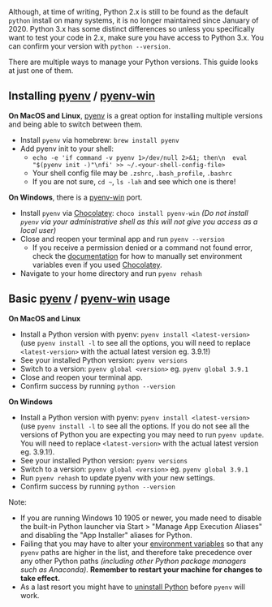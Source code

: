 Although, at time of writing, Python 2.x is still to be found as the default `python` install on many systems, it is no longer maintained since January of 2020. Python 3.x has some distinct differences so unless you specifically want to test your code in 2.x, make sure you have access to Python 3.x. You can confirm your version with `python --version`.

There are multiple ways to manage your Python versions. This guide looks at just one of them.

## Installing [pyenv](https://github.com/pyenv/pyenv) / [pyenv-win](https://github.com/pyenv-win/pyenv-win)
**On MacOS and Linux**, [pyenv](https://github.com/pyenv/pyenv) is a great option for installing multiple versions and being able to switch between them.
- Install `pyenv` via homebrew: `brew install pyenv`
- Add pyenv init to your shell:
    - `echo -e 'if command -v pyenv 1>/dev/null 2>&1; then\n  eval "$(pyenv init -)"\nfi' >> ~/.<your-shell-config-file>`
    - Your shell config file may be `.zshrc`, `.bash_profile`, `.bashrc`
    - If you are not sure, `cd ~`, `ls -lah` and see which one is there!

**On Windows**, there is a [pyenv-win](https://github.com/pyenv-win/pyenv-win) port.
- Install `pyenv` via [Chocolatey](https://chocolatey.org/): `choco install pyenv-win` _(Do not install `pyenv` via your administrative shell as this will not give you access as a local user)_
- Close and reopen your terminal app and run `pyenv --version`
    - If you receive a permission denied or a command not found error, check the [documentation](https://github.com/pyenv-win/pyenv-win#finish-the-installation) for how to manually set environment variables even if you used [Chocolatey](https://chocolatey.org/).
- Navigate to your home directory and run `pyenv rehash`

## Basic [pyenv](https://github.com/pyenv/pyenv) / [pyenv-win](https://github.com/pyenv-win/pyenv-win) usage
**On MacOS and Linux**
- Install a Python version with pyenv: `pyenv install <latest-version>` (use `pyenv install -l` to see all the options, you will need to replace `<latest-version>` with the actual latest version eg. 3.9.1!)
- See your installed Python version: `pyenv versions`
- Switch to a version: `pyenv global <version>` eg. `pyenv global 3.9.1`
- Close and reopen your terminal app.
- Confirm success by running `python --version`

**On Windows**

- Install a Python version with pyenv: `pyenv install <latest-version>` (use `pyenv install -l` to see all the options. If you do not see all the versions of Python you are expecting you may need to run `pyenv update`. You will need to replace `<latest-version>` with the actual latest version eg. 3.9.1!).
- See your installed Python version: `pyenv versions`
- Switch to a version: `pyenv global <version>` eg. `pyenv global 3.9.1`
- Run `pyenv rehash` to update pyenv with your new settings.
- Confirm success by running `python --version`

Note:
- If you are running Windows 10 1905 or newer, you made need to disable the built-in Python launcher via Start > "Manage App Execution Aliases" and disabling the "App Installer" aliases for Python.
- Failing that you may have to alter your [environment variables](https://www.architectryan.com/2018/03/17/add-to-the-path-on-windows-10/) so that any `pyenv` paths are higher in the list, and therefore take precedence over any other Python paths _(including other Python package managers such as Anaconda)_. **Remember to restart your machine for changes to take effect.** 
- As a last resort you might have to [uninstall Python](https://www.educative.io/edpresso/how-to-uninstall-python) before `pyenv` will work.